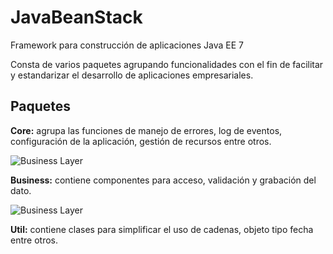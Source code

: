 # JavaBeanStack
Framework para construcción de aplicaciones Java EE 7

Consta de varios paquetes agrupando funcionalidades con el fin de facilitar y estandarizar el desarrollo de aplicaciones empresariales. 

## Paquetes ##

**Core:** agrupa las funciones de manejo de errores, log de eventos, configuración de la aplicación, gestión de recursos entre otros.

![Business Layer](https://github.com/jencisopy/JavaBeanStack/blob/master/business/src/main/resources/images/javabeanstack_core.png)

**Business:** contiene componentes para acceso, validación y grabación del dato.

![Business Layer](https://github.com/jencisopy/JavaBeanStack/blob/master/business/src/main/resources/images/javabeanstack_business.png)

**Util:** contiene clases para simplificar el uso de cadenas, objeto tipo fecha entre otros.







